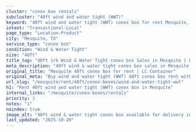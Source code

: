 ```yaml
---
cluster: "conex box rentals"
subcluster: "40ft wind and water tight (WWT)"
keyword: "40ft wind and water tight (WWT) conex box for rent Mesquite, TX"
intent: "Transactional-Local"
page_type: "Location-Product"
city: "Mesquite, TX"
service_type: "conex box"
condition: "Wind & Water Tight"
size: "40ft"
title_tag: "40ft 1rk Wind & Water Tight conex box Sales in Mesquite | LC Container"
meta_description: "40ft wind & water tight conex box sales in Mesquite. Fast delivery, competitive pricing. Serving conex boxes area. Quote ID: 92J. Call (214) 524-4168 for your free quote today."
original_title: "Mesquite 40ft conex box for rent | LC Container"
original_meta: "Buy wind and water tight (WWT) 40ft conex box rent with local delivery in Mesquite, TX. LC Container — local Since 2003. Request a fast quote today."
url_slug: "/mesquite/rent/40ft/conex-boxes/wind-and-water-tight-wwt"
h1: "Rent 40ft wind and water tight (WWT) conex box in Mesquite"
internal_links: "/mesquite/conex-boxes/rentals"
priority: 3
notes: "1"
noindex: true
image_alt: "40ft wind & water tight conex box available for delivery in Mesquite"
last_updated: "2025-10-20"
---
```


<!-- TODO: Add unique city/inventory copy, images, and internal links here. -->
